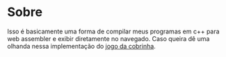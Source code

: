 # Sobre

Isso é basicamente uma forma de compilar meus programas em c++ para web assembler e exibir diretamente no navegado. Caso queira dê uma olhanda nessa implementação do [jogo da cobrinha](https://victorivis.github.io/web-assembler/).